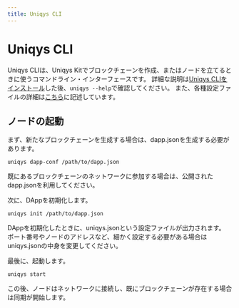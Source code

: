 ```yaml
---
title: Uniqys CLI
---
```


# Uniqys CLI

Uniqys CLIは、Uniqys Kitでブロックチェーンを作成、またはノードを立てるときに使うコマンドライン・インターフェースです。
詳細な説明は[Uniqys CLIをインストール](/ja/introduction/install-uniqys-kit.md)した後、`uniqys --help`で確認してください。
また、各種設定ファイルの詳細は[こちら](/ja/uniqys-cli/config-file.md)に記述しています。

## ノードの起動

まず、新たなブロックチェーンを生成する場合は、dapp.jsonを生成する必要があります。

```
uniqys dapp-conf /path/to/dapp.json
```

既にあるブロックチェーンのネットワークに参加する場合は、公開されたdapp.jsonを利用してください。

次に、DAppを初期化します。

```
uniqys init /path/to/dapp.json
```

DAppを初期化したときに、uniqys.jsonという設定ファイルが出力されます。
ポート番号やノードのアドレスなど、細かく設定する必要がある場合はuniqys.jsonの中身を変更してください。

最後に、起動します。

```
uniqys start
```

この後、ノードはネットワークに接続し、既にブロックチェーンが存在する場合は同期が開始します。
